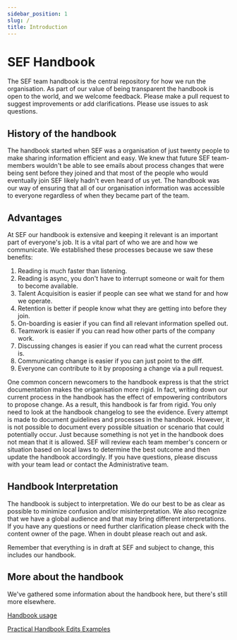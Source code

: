 ```yaml
---
sidebar_position: 1
slug: /
title: Introduction
---
```


# SEF Handbook

The SEF team handbook is the central repository for how we run the organisation. As part of our value of being transparent the handbook is open to the world, and we welcome feedback. Please make a pull request to suggest improvements or add clarifications. Please use issues to ask questions.


## History of the handbook

The handbook started when SEF was a organisation of just twenty people to make sharing information efficient and easy. We knew that future SEF team-members wouldn't be able to see emails about process changes that were being sent before they joined and that most of the people who would eventually join SEF likely hadn't even heard of us yet. The handbook was our way of ensuring that all of our organisation information was accessible to everyone regardless of when they became part of the team.

## Advantages
At SEF our handbook is extensive and keeping it relevant is an important part of everyone's job. It is a vital part of who we are and how we communicate. We established these processes because we saw these benefits:

1. Reading is much faster than listening.
1. Reading is async, you don't have to interrupt someone or wait for them to become available.
1. Talent Acquisition is easier if people can see what we stand for and how we operate.
1. Retention is better if people know what they are getting into before they join.
1. On-boarding is easier if you can find all relevant information spelled out.
1. Teamwork is easier if you can read how other parts of the company work.
1. Discussing changes is easier if you can read what the current process is.
1. Communicating change is easier if you can just point to the diff.
1. Everyone can contribute to it by proposing a change via a pull request.

One common concern newcomers to the handbook express is that the strict documentation makes the origanisation more rigid. In fact, writing down our current process in the handbook has the effect of empowering contributors to propose change. As a result, this handbook is far from rigid. You only need to look at the handbook changelog to see the evidence. Every attempt is made to document guidelines and processes in the handbook. However, it is not possible to document every possible situation or scenario that could potentially occur. Just because something is not yet in the handbook does not mean that it is allowed. SEF will review each team member's concern or situation based on local laws to determine the best outcome and then update the handbook accordingly. If you have questions, please discuss with your team lead or contact the Administrative team.

## Handbook Interpretation
The handbook is subject to interpretation. We do our best to be as clear as possible to minimize confusion and/or misinterpretation. We also recognize that we have a global audience and that may bring different interpretations. If you have any questions or need further clarification please check with the content owner of the page. When in doubt please reach out and ask.

Remember that everything is in draft at SEF and subject to change, this includes our handbook.

## More about the handbook
We've gathered some information about the handbook here, but there's still more elsewhere.

[Handbook usage](/organisation/handbook/usage/)

[Practical Handbook Edits Examples](/organisation/handbook/practical-handbook-edits/)





